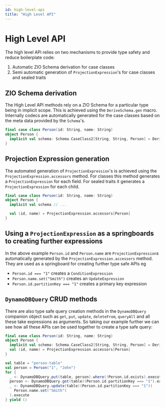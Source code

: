 ```yaml
---
id: high-level-api
title: "High Level API"
---
```


# High Level API
The high level APi relies on two mechanisms to provide type safety and reduce boilerplate code:

1. Automatic ZIO Schema derivation for case classes
2. Semi automatic generation of `ProjectionExpression`'s for case classes and sealed traits 

## ZIO Schema derivation

The High Level API methods rely on a ZIO Schema for a particular type being in implicit scope. This is achieved using the `DeriveSchema.gen` macro. Internally codecs are automatically generated for the case classes based on the meta data provided by the `Schema`'s.

```scala
final case class Person(id: String, name: String)
object Person {
  implicit val schema: Schema.CaseClass2[String, String, Person] = DeriveSchema.gen[Person]
}
```

## Projection Expression generation

The automated generation of `ProjectionExpression`'s is achieved using the `ProjectionExpression.accessors` method. For classes this method generates a `ProjectionExpression` for each field. For sealed traits it generates a `ProjectionExpression` for each child.

```scala
final case class Person(id: String, name: String)
object Person {
  implicit val schema // ...

  val (id, name) = ProjectionExpression.accessors[Person]
}
```

## Using a `ProjectionExpression` as a springboards to creating further expressions

In the above example `Person.id` and `Person.name` are `ProjectionExpression`s automatically generated by the `ProjectionExpression.accessors` method.
They are used as a springboard for creating further type safe APIs eg 
- `Person.id === "1"` creates a `ConditionExpression`
- `Person.name.set("Smith")` creates an `UpdateExpression`
- `Person.id.partitionKey === "1"` creates a primary key expression

## `DynamoDBQuery` CRUD methods

There are also type safe query creation methods in the `DynamoDBQuery` companion object such as `get`, `put`, `update`, `deleteFrom`, `queryAll` and all these take expressions as arguments. So taking our example further we can see how all these APIs can be used together to create a type safe query: 

```scala
final case class Person(id: String, name: String)
object Person {
  implicit val schema: Schema.CaseClass2[String, String, Person] = DeriveSchema.gen[Person]
  val (id, name) = ProjectionExpression.accessors[Person]
}

val table = "person-table"
val person = Person("1", "John")
for {
  _ <- DynamoDBQuery.put(table, person).where(!Person.id.exists).execute
  person <- DynamoDBQuery.get(table)(Person.id.partitionKey === "1").execute.absolve
  _ <- DynamoDBQuery.update(table)(Person.id.partitionKey === "1")(
    Person.name.set("Smith")
  ).execute
} yield ()
```

